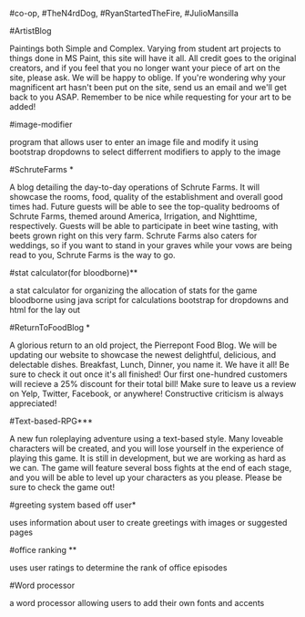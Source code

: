 #co-op, #TheN4rdDog, #RyanStartedTheFire, #JulioMansilla

#ArtistBlog

Paintings both Simple and Complex. Varying from student art projects to things done in MS Paint, this site will have it all. All credit goes to the original creators, and if you feel that you no longer want your piece of art on the site, please ask. We will be happy to oblige. If you're wondering why your magnificent art hasn't been put on the site, send us an email and we'll get back to you ASAP. Remember to be nice while requesting for your art to be added!

#image-modifier

program that allows user to enter an image file and modify it using bootstrap dropdowns to select differrent modifiers to apply to the image

#SchruteFarms *

A blog detailing the day-to-day operations of Schrute Farms. It will showcase the rooms, food, quality of the establishment and overall good times had. Future guests will be able to see the top-quality bedrooms of Schrute Farms, themed around America, Irrigation, and Nighttime, respectively. Guests will be able to participate in beet wine tasting, with beets grown right on this very farm. Schrute Farms also caters for weddings, so if you want to stand in your graves while your vows are being read to you, Schrute Farms is the way to go.

#stat calculator(for bloodborne)**

a stat calculator for organizing the allocation of stats for the game bloodborne using java script for calculations bootstrap for dropdowns and html for the lay out

#ReturnToFoodBlog *

A glorious return to an old project, the Pierrepont Food Blog. We will be updating our website to showcase the newest delightful, delicious, and delectable dishes. Breakfast, Lunch, Dinner, you name it. We have it all! Be sure to check it out once it's all finished! Our first one-hundred customers will recieve a 25% discount for their total bill! Make sure to leave us a review on Yelp, Twitter, Facebook, or anywhere! Constructive criticism is always appreciated!

#Text-based-RPG***

A new fun roleplaying adventure using a text-based style. Many loveable characters will be created, and you will lose yourself in the experience of playing this game. It is still in development, but we are working as hard as we can. The game will feature several boss fights at the end of each stage, and you will be able to level up your characters as you please. Please be sure to check the game out!

#greeting system based off user*

uses information about user to create greetings with images or suggested pages

#office ranking **

uses user ratings to determine the rank of office episodes

#Word processor 

a word processor allowing users to add their own fonts and accents


